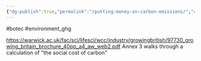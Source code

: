 ```yaml
---
{"dg-publish":true,"permalink":"/putting-money-on-carbon-emissions/","created":"2025-10-23T17:42:41.892+01:00","updated":"2025-10-23T18:06:08.615+01:00"}
---
```


#botec #environment_ghg 

https://warwick.ac.uk/fac/sci/lifesci/wcc/industry/growingbritish/97730_growing_britain_brochure_40pp_a4_aw_web2.pdf Annex 3 walks through a calculation of "the social cost of carbon"